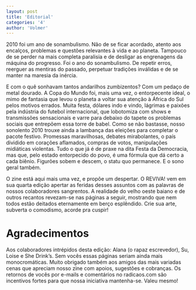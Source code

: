 ```yaml
---
layout: post
title: 'Editorial'
categories: '4'
author: 'Volmer'
---
```


2010 foi um ano de sonambulismo. Não de se ficar acordado, atento aos encalços, problemas
e questões relevantes à vida e ao planeta. Tampouco de se perder na mais completa
paralisia e de desligar as engrenagens da máquina do progresso. Foi o ano do sonambulismo.
De repetir erros, reerguer as mentiras do passado, perpetuar tradições inválidas e de se
manter na maresia da inércia.

E com o quê sonhavam tantos andarilhos zumbizentos? Com um pedaço de metal dourado. A Copa
do Mundo foi, mais uma vez, o entorpecente ideal, o mimo de fantasia que levou o planeta a
voltar sua atenção à África do Sul pelos motivos errados. Muita festa, dólares indo e
vindo, lágrimas e paixões pela indústria do futebol internacional, que lobotomiza com
shows e transmissões sensacionais e varre para debaixo do tapete os problemas sociais que
entrepõem essa torre de babel. Como se não bastasse, nosso sonolento 2010 trouxe ainda a
lambança das eleições para completar o pacote festivo. Promessas maravilhosas, debates
mirabolantes, o país dividido em corações aflamados, compras de votos, manipulações
midiáticas violentas. Tudo o que já é de praxe na dita Festa da Democracia, mas que, pelo
estado entorpecido do povo, é uma fórmula que dá certo a cada biênio. Figurões sobem e
descem, o statu quo permanece. E o sono geral também.

O zine está aqui mais uma vez, e propõe um despertar. O REVIVA! vem em sua quarta edição
apertar as feridas desses assuntos com as palavras de nossos colaboradores sangrentos. A
realidade do velho oeste baiano e de outros recantos revezam-se nas páginas a seguir,
mostrando que nem todos estão deitados eternamente em berço esplêndido. Crie sua arte,
subverta o comodismo, acorde pra cuspir!

# Agradecimentos
Aos colaboradores intrépidos desta edição: Alana (o rapaz escrevedor), Su, Loise e She
Drink’s. Sem vocês essas páginas seriam ainda mais monocromáticas. Muito obrigado também
aos amigos das mais variadas cenas que apreciam nosso zine com apoios, sugestões e
cobranças. Os retornos de vocês por e-mails e comentários no radicaos.com são incentivos
fortes para que nossa iniciativa mantenha-se. Valeu mesmo!
